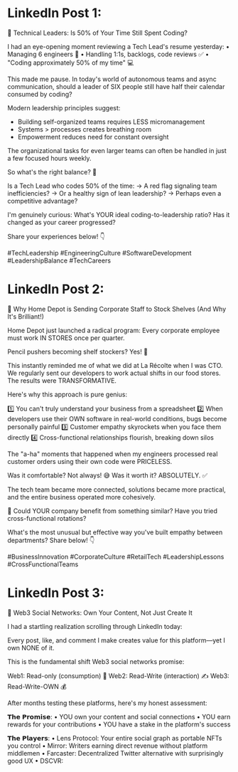 # LinkedIn Post 1:

🚩 Technical Leaders: Is 50% of Your Time Still Spent Coding?

I had an eye-opening moment reviewing a Tech Lead's resume yesterday:
• Managing 6 engineers 👥
• Handling 1:1s, backlogs, code reviews ✅
• "Coding approximately 50% of my time" 💻

This made me pause. In today's world of autonomous teams and async communication, should a leader of SIX people still have half their calendar consumed by coding?

Modern leadership principles suggest:
- Building self-organized teams requires LESS micromanagement
- Systems > processes creates breathing room
- Empowerment reduces need for constant oversight

The organizational tasks for even larger teams can often be handled in just a few focused hours weekly.

So what's the right balance? 🤔

Is a Tech Lead who codes 50% of the time:
→ A red flag signaling team inefficiencies?
→ Or a healthy sign of lean leadership?
→ Perhaps even a competitive advantage?

I'm genuinely curious: What's YOUR ideal coding-to-leadership ratio? Has it changed as your career progressed?

Share your experiences below! 👇

#TechLeadership #EngineeringCulture #SoftwareDevelopment #LeadershipBalance #TechCareers

# LinkedIn Post 2:

🛒 Why Home Depot is Sending Corporate Staff to Stock Shelves (And Why It's Brilliant!)

Home Depot just launched a radical program: Every corporate employee must work IN STORES once per quarter.

Pencil pushers becoming shelf stockers? Yes! 🧠

This instantly reminded me of what we did at La Récolte when I was CTO. We regularly sent our developers to work actual shifts in our food stores. The results were TRANSFORMATIVE.

Here's why this approach is pure genius:

1️⃣ You can't truly understand your business from a spreadsheet
2️⃣ When developers use their OWN software in real-world conditions, bugs become personally painful
3️⃣ Customer empathy skyrockets when you face them directly
4️⃣ Cross-functional relationships flourish, breaking down silos

The "a-ha" moments that happened when my engineers processed real customer orders using their own code were PRICELESS.

Was it comfortable? Not always! 😅
Was it worth it? ABSOLUTELY. ✅

The tech team became more connected, solutions became more practical, and the entire business operated more cohesively.

💭 Could YOUR company benefit from something similar? Have you tried cross-functional rotations?

What's the most unusual but effective way you've built empathy between departments? Share below! 👇

#BusinessInnovation #CorporateCulture #RetailTech #LeadershipLessons #CrossFunctionalTeams

# LinkedIn Post 3:

🔄 Web3 Social Networks: Own Your Content, Not Just Create It

I had a startling realization scrolling through LinkedIn today:

Every post, like, and comment I make creates value for this platform—yet I own NONE of it. 

This is the fundamental shift Web3 social networks promise:

Web1: Read-only (consumption) 📖
Web2: Read-Write (interaction) ✍️
Web3: Read-Write-OWN 💰

After months testing these platforms, here's my honest assessment:

𝗧𝗵𝗲 𝗣𝗿𝗼𝗺𝗶𝘀𝗲:
• YOU own your content and social connections
• YOU earn rewards for your contributions
• YOU have a stake in the platform's success

𝗧𝗵𝗲 𝗣𝗹𝗮𝘆𝗲𝗿𝘀:
• Lens Protocol: Your entire social graph as portable NFTs you control
• Mirror: Writers earning direct revenue without platform middlemen
• Farcaster: Decentralized Twitter alternative with surprisingly good UX
• DSCVR: